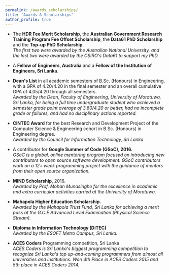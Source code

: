 ```yaml
---
permalink: /awards_scholarships/
title: "Awards & Scholarships"
author_profile: true
---
```


* The <b>HDR Fee Merit Scholarship</b>, the <b>Australian Government Research Training Program Fee Offset Scholarship</b>, the <b>Data61 PhD Scholarship</b> and the <b>Top-up PhD Scholarship</b>.  
<i>The first two were awarded by the Australian National University, and the last two were awarded by the CSIRO's Data61 to support my PhD.</i>

* A <b>Fellow of Engineers, Australia</b> and a <b>Fellow of the Institution of Engineers, Sri Lanka</b>.

* <b>Dean's List</b> in all academic semesters of B.Sc. (Honours) in Engineering, with a GPA of 4.20/4.20 in the final semester and an overall cumulative GPA of 4.05/4.20 through all semesters.  
<i> Awarded by the Dean, Faculty of Engineering, University of Moratuwa, Sri Lanka, for being a full time undergraduate student who achieved a semester grade point average of 3.80/4.20 or better, had no incomplete grade or failures, and had no disciplinary actions reported.</i>

* <b>CINTEC Award</b>  for the best Research and Development Project of the Computer Science & Engineering cohort in B.Sc. (Honours) in Engineering degree.  
<i>Awarded by the Council for Information Technology, Sri Lanka</i>
  
* A contributor for <b>Google Summer of Code (GSoC), 2016.</b>  
  <i>GSoC is a global, online mentoring program focused on introducing new contributors to open source software development. GSoC contributors work on a 12+ week programming project with the guidance of mentors from their open source organization.</i>


* <b>MIND Scholarship</b>, 2016.  
  <i>Awarded by Prof. Mohan Munasinghe for the excellence in academic and extra curricular activities carried at the University of Moratuwa.</i>
    
* <b>Mahapola Higher Education Scholarship.</b>  
    <i>Awarded by the Mahapola Trust Fund, Sri Lanka for achieving a merit pass at the G.C.E Advanced Level Examination (Physical Science Stream).</i>
    
* <b>Diploma in Information Technology (DiTEC)</b>  
    <i>Awarded by the ESOFT Metro Campus, Sri Lanka.</i>
    
* <b>ACES Coders</b> Programming competition, Sri Lanka  
<i>ACES Coders is Sri Lanka's biggest programming competition to recognize Sri Lanka's top up-and-coming programmers from almost all universities and institutions. Won 4th Place in ACES Coders 2015 and 5th place in ACES Coders 2014.</i>
    
    
